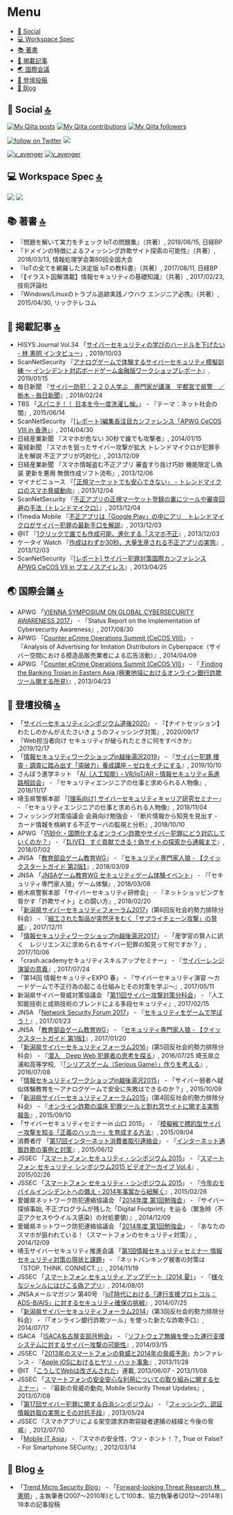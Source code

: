 <!--
**vavenger/vavenger** is a ✨ _special_ ✨ repository because its `README.md` (this file) appears on your GitHub profile.

Here are some ideas to get you started:

- 🔭 I’m currently working on ...
- 🌱 I’m currently learning ...
- 👯 I’m looking to collaborate on ...
- 🤔 I’m looking for help with ...
- 💬 Ask me about ...
- 📫 How to reach me: ...
- 😄 Pronouns: ...
- ⚡ Fun fact: ...
-->

# Menu
- [👨 Social](#-social-)
- [💻 Workspace Spec](#-workspace-spec-)
- [📚 著書](#-著書-)
- [📰 掲載記事](#-掲載記事-)
- [🌏 国際会議](#-国際会議-)
- [🎤 登壇投稿](#-登壇投稿-)
- [📝 Blog](#-blog-)

## 👨 Social [🔝](#Menu)
<!-- Qiitaコントリビューション数をGitHubのプロフィールに貼ってドヤれるサービスを作った, https://qiita.com/mikkame/items/f2c60d9caf8a8e38ec50 -->
 [![My Qiita posts](https://qiita-badge.apiapi.app/s/v_avenger/posts.svg)](http://qiita.com/v_avenger) [![My Qiita contributions](https://qiita-badge.apiapi.app/s/v_avenger/contributions.svg)](http://qiita.com/v_avenger) [![My Qiita followers](https://qiita-badge.apiapi.app/s/v_avenger/followers.svg)](http://qiita.com/v_avenger)
 
<a href="https://twitter.com/intent/follow?screen_name=v_avenger"><img src="https://img.shields.io/twitter/follow/v_avenger?style=social&logo=twitter" alt="follow on Twitter"></a>
<a href="https://www.linkedin.com/in/noriakihayashi/"><img src="https://img.shields.io/badge/linkedin-%230077B5.svg?&style=for-the-badge&logo=linkedin&logoColor=white" /></a>

[![v_avenger](https://www.hackthebox.eu/badge/image/174656)](https://app.hackthebox.eu/profile/174656)
[![v_avenger](https://tryhackme-badges.s3.amazonaws.com/vavenger.png)](https://tryhackme.com/p/vavenger)

## 💻 Workspace Spec [🔝](#Menu)
<!-- alexandresanlim/Badges4-README.md-Profile -->
<img src="https://img.shields.io/badge/apple-MacBook%20Pro%202019%2015,2-%23999999.svg?&style=for-the-badge&logo=apple&logoColor=white">
<a href="https://www.acer.com/ac/ja/JP/content/support-product/3474"><img src="https://img.shields.io/badge/windows-Acer%20Aspire5750G-%230078D6.svg?&style=for-the-badge&logo=windows&logoColor=white"></a>

## 📚 著書 [🔝](#Menu)
- 『問題を解いて実力をチェック IoTの問題集』（共著）, 2018/06/15, 日経BP
- 『ドメインの特徴によるフィッシング詐欺サイト探索の可能性』（共著）, 2018/03/13, 情報処理学会第80回全国大会
- 『IoTの全てを網羅した決定版 IoTの教科書』（共著）, 2017/08/11, 日経BP
- 『【イラスト図解満載】情報セキュリティの基礎知識』（共著）, 2017/02/23, 技術評論社
- 『Windows/Linuxのトラブル追跡実践ノウハウ エンジニア必携』（共著）, 2015/04/30, リックテレコム

## 📰 掲載記事 [🔝](#Menu)
- HISYS Journal Vol.34 「[サイバーセキュリティの学びのハードルを下げたい - 林 憲明 インタビュー](https://www.shield.ne.jp/ssrc/contents/doc/SSRC-HJ-201910.pdf)」, 2019/10/03
- ScanNetSecurity 『[アナログゲームで体験するサイバーセキュリティ模擬訓練 ～ インシデント対応ボードゲーム金融版ワークショップレポート](https://scan.netsecurity.ne.jp/article/2019/01/15/41831.html)』, 2019/01/15
- 毎日新聞 『[サイバー防犯：２２０人学ぶ　専門家が講演　宇都宮で県警　／栃木 - 毎日新聞](https://mainichi.jp/articles/20180224/ddl/k09/040/105000c)』, 2018/02/24
- TBS 「[スパニチ！！ 日本を今一度洗濯し候。](https://www.tbs.co.jp/program/spanichi_20150614.html)」 - 『テーマ：ネット社会の闇』, 2015/06/14
- ScanNetSecurity 『[[レポート]編集長注目カンファレンス「APWG CeCOS VIII in 香港」](https://scan.netsecurity.ne.jp/article/2014/04/30/34088.html)』, 2014/04/30
- 日経産業新聞 『スマホが危ない 30秒で誰でも攻撃者』, 2014/01/15
- 電経新聞 『スマホを狙ったサイバー攻撃が拡大 トレンドマイクロが犯罪手法を解説 不正アプリが巧妙化』, 2013/12/09
- 日経産業新聞 『スマホ情報盗む不正アプリ 審査すり抜け巧妙 機能限定し偽装 更新を悪用 無償作成ソフト流布』, 2013/12/06
- マイナビニュース 『[「正規マーケットでも安心できない」 - トレンドマイクロのスマホ脅威動向](https://news.mynavi.jp/article/20131204-trend_micro/)』, 2013/12/04
- ScanNetSecurity 『[不正アプリの正規マーケット登録の裏にツールや審査回避の手法（トレンドマイクロ）](https://scan.netsecurity.ne.jp/article/2013/12/04/33081.html)』, 2013/12/04
- ITmedia Mobile 『[不正アプリは「Google Play」の中にアリ　トレンドマイクロがサイバー犯罪の最新手口を解説](https://www.itmedia.co.jp/mobile/articles/1312/03/news127.html)』, 2013/12/03
- @IT 『[1クリックで誰でも作成可能、進化する「スマホ不正](https://www.atmarkit.co.jp/ait/articles/1312/03/news110.html)』, 2013/12/03
- ケータイ Watch 『[作成はわずか30秒、大量生産される不正アプリの実態](https://k-tai.watch.impress.co.jp/docs/news/626181.html)』, 2013/12/03 
- ScanNetSecurity 『[[レポート] サイバー犯罪対策国際カンファレンス APWG CeCOS VII in ブエノスアイレス](https://scan.netsecurity.ne.jp/article/2013/04/25/31513.html)』, 2013/04/25 

## 🌏 国際会議 [🔝](#Menu)
- APWG 「[VIENNA SYMPOSIUM ON GLOBAL CYBERSECURITY AWARENESS 2017](https://apwg.eu/vienna-symposium-cybersecurity-awareness-2017/)」 - 『Status Report on the Implementation of Cybersecurity Awareness』, 2017/08/30
- APWG 「[Counter eCrime Operations Summit (CeCOS VIII)](https://www.businesswire.com/news/home/20140122006569/en/APWG-Counter-eCrime-Operations-Summit-CeCOS-VIII)」 - 『Analysis of Advertising for Imitation Distributors in Cyberspace（サイバー空間における模造品販売業者による広告活動）』, 2014/04/09
- APWG 「[Counter eCrime Operations Summit (CeCOS VII)](https://www.antiphishing.jp/report/wg/2013cecosvii.html)」 - 『[ Finding the Banking Trojan in Eastern Asia (極東地域におけるオンライン銀行詐欺ツール関する所見)](http://www.antiphishing.jp/report/pdf/jpn_CeCOS%20VII_Finding%20the%20Banking%20Trojan%20in%20Eastern%20Asia.pdf)』, 2013/04/23

## 🎤 登壇投稿 [🔝](#Menu)
- 「[サイバーセキュリティシンポジウム道後2020](https://www.sec-dogo.jp/)」 - 『【ナイトセッション】わたしのかんがえたさいきょうのフィッシング対策』, 2020/09/17
- 『Web担当者向け セキュリティが破られたときに何をすべきか』 ,2019/12/17
- 「[情報セキュリティワークショップin越後湯沢2019](http://www.anisec.jp/yuzawa/?page_id=1048)」 - 『[サイバー犯罪 捜査・調査に踏み出す「突破力」養成講座 – ゼロをイチにする](http://www.anisec.jp/yuzawa/?page_id=618)』, 2019/10/10
- さんぽう進学ネット 「[AI（人工知能）・VR/IoT/AR・情報セキュリティ系進路相談会](https://www.sanpou-s.net/search_event/event/181117/)」 - 『セキュリティエンジニアの仕事と求められる人物像』, 2018/11/17
- 埼玉県警察本部 「[[理系向け] サイバーセキュリティキャリア研究セミナー](http://www.saitama-u.ac.jp/student_archives/2018-0905-1055-9.html)」 - 『セキュリティエンジニアの仕事と求められる人物像』, 2018/11/04
- フィッシング対策協議会 会員向け勉強会 - 『断片情報から知見を見出す - カード情報を格納する不正サーバの監視と分析』, 2018/10/10
- APWG 「[巧妙化・国際化するオンライン詐欺やサイバー犯罪にどう対応していくのか？](https://apwg-201807.peatix.com/)」 - 『[【LIVE】 すぐ貢献できる！偽サイトの探索から通報まで](https://www.slideshare.net/NoriakiHayashi/live-230725152)』, 2018/07/02
- JNSA 「[教育部会ゲーム教育WG](https://www.jnsa.org/edu/secgame/)」 - 『[セキュリティ専門家人狼 - 【クイックスタートガイド 第2版】](https://www.jnsa.org/edu/secgame/secwerewolf/data/SECWEREWOLF_quickstart_guide_v20.pdf)』, 2018/03/09
- JNSA 「[JNSAゲーム教育WG セキュリティゲーム体験イベント](https://www.jnsa.org/seminar/2018/0308/index.html)」 - 『「セキュリティ専門家人狼」ゲーム体験』, 2018/03/08
- 栃木県警察本部 「サイバーセキュリティ研修会」 - 『ネットショッピングを脅かす「詐欺サイト」との闘い方』, 2018/02/20
- 「[新潟県サイバーセキュリティフォーラム2017](http://www.cyber.niigata.jp/html/antisocial.html)」(第6回反社会的勢力排除分科会） - 『[細工された製品が突然牙をむく「サプライチェーン攻撃」の脅威](https://www.slideshare.net/NoriakiHayashi/ss-84510343)』, 2017/12/11
- 「[情報セキュリティワークショップin越後湯沢2017](http://www.anisec.jp/yuzawa/?page_id=481)」 - 「産学官の賢人に訊く　レジリエンスに求められるサイバー犯罪の知見って何ですか？」, 2017/10/06 
- 「crash.academyセキュリティスキルアップセミナー」 - 『[サイバーレンジ演習の意義](https://crash.academy/video/121/724)』, 2017/07/24
- 「第14回 情報セキュリティEXPO 春」 - 『サイバーセキュリティ演習 ～カードゲームで不正行為の起こる仕組みとその対策を学ぶ～』, 2017/05/11
- 新潟県サイバー脅威対策協議会 「[第11回サイバー攻撃対策分科会](http://www.cyber.niigata.jp/html/attack.html)」 - 『人工知能技術と成熟技術のブレンドによる多段セキュリティ』, 2017/02/15
- JNSA 「[Network Security Forum 2017](https://www.jnsa.org/seminar/nsf/2017/pro.html)」 - 『[セキュリティをゲームで学ぼう！](https://www.jnsa.org/seminar/nsf/2017/data/NSF2017_A4.pdf)』, 2017/01/23
- JNSA 「[教育部会ゲーム教育WG](https://www.jnsa.org/edu/secgame/)」 - 『[セキュリティ専門家人狼 - 【クイックスタートガイド 第1版】](https://www.jnsa.org/edu/secgame/secwerewolf/data/SECWEREWOLF_quickstart_guide_v10.pdf)』, 2017/01/20
-  「[新潟県サイバーセキュリティフォーラム2016](http://www.cyber.niigata.jp/html/antisocial.html)」(第5回反社会的勢力排除分科会） - 『[潜入　Deep Web 犯罪者の思考を探る](https://www.slideshare.net/NoriakiHayashi/deep-web-96651951)』, 2016/07/25
埼玉県立浦和高等学校, 『[「シリアスゲーム（Serious Game）」作りを考える](https://www.slideshare.net/NoriakiHayashi/serious-game-63836092)』, 2016/07/08
- 「[情報セキュリティワークショップin越後湯沢2015](http://www.anisec.jp/yuzawa/?page_id=290)」 - 「サイバー弱者へ疑似体験教育を～アナログゲームで安全に失敗はできるのか？」, 2015/10/09 
-  「[新潟県サイバーセキュリティフォーラム2015](http://www.cyber.niigata.jp/html/antisocial.html)」(第4回反社会的勢力排除分科会） - 『[オンライン詐欺の温床 犯罪ツールと割れ窓サイトに関する実態報告](http://www.cyber.niigata.jp/pdf/antisocial/forum2015_2.pdf)』, 2015/09/10
- 「サイバーセキュリティセミナーin 山口 2015」 - 『[模擬戦で標的型サイバー攻撃を知る「正義のハッカー」を育成する方法](https://www.slideshare.net/NoriakiHayashi/advanced-persistent-threat-challenge-v-34-quickstart-guide-japanese)』, 2015/09/04
- 消費者庁 「[第17回インターネット消費者取引連絡会](https://www.caa.go.jp/policies/policy/consumer_policy/policy_coordination/internet_committee/)」 - 『[インターネット通販詐欺の事例と対策](https://www.caa.go.jp/policies/policy/consumer_policy/policy_coordination/internet_committee/pdf/150612shiryo4.pdf)』, 2015/06/12
- JSSEC 「[スマートフォン セキュリティ・シンポジウム 2015](https://www.jssec.org/event/seminer20150226.html)」 - 『[スマートフォン セキュリティ シンポジウム2015 ビデオアーカイブ Vol.4](https://www.youtube.com/watch?v=ZIdVTU0cTxE)』, 2015/02/26
- JSSEC 「[スマートフォン セキュリティ・シンポジウム 2015](https://www.jssec.org/event/seminer20150226.html)」 - 『[今年のモバイルインシデントへの備え・2014年事案から紐解く](https://www.jssec.org/dl/20150226_Noriaki_Hayashi.pdf)』, 2015/02/26
- 愛媛県ネットワーク防犯連絡協議会 「[2014年度 第1回勉強会](https://www.iyo.ne.jp/ensa/oa-07/oa-07-12/oa-07-12-01/index.html)」 - 『サイバー探偵事始, 不正プログラムが残した「Digital Footprint」を辿る（緊急時（不正アクセスやウイルス感染）の対処要領）』, 2014/12/09
- 愛媛県ネットワーク防犯連絡協議会 「[2014年度 第1回勉強会](https://www.iyo.ne.jp/ensa/oa-07/oa-07-12/oa-07-12-01/index.html)」 - 『あなたのスマホが狙われている！（スマートフォンのセキュリティ対策）』, 2014/12/09
- 埼玉サイバーセキュリティ推進会議 「[第1回情報セキュリティセミナー 情報セキュリティ対策の現状と課題](http://www.saitamacci.or.jp/info/2014.11.19.pdf)」 - 『ネットバンキング被害の対策は「STOP. THINK. CONNECT.」』, 2014/11/19
- JSSEC 「[スマートフォン セキュリティ アップデート（2014 夏）](https://www.jssec.org/event/140801.html)」 - 『[様々なジャンルにはびこる偽アプリ](http://www.jssec.org/dl/20140801_TrendMicro_Noriaki_HAYASHI.pdf)』, 2014/08/01
- JNSAメールマガジン 第40号 『[IoT時代における「運行支援プロトコル：ADS-B/AIS」に対するセキュリティ確保の挑戦](https://www.jnsa.org/aboutus/jnsaml/ml-40.html)』, 2014/07/25
- 「[新潟県サイバーセキュリティフォーラム2014](http://www.cyber.niigata.jp/html/antisocial.html)」(第3回反社会的勢力排除分科会） - 『「オンライン銀行詐欺ツール」を使った新たな詐欺手口』, 2014/07/17
- ISACA 「[ISACA名古屋支部月例会](https://www.isaca-nagoya.org/)」 - 『[ソフトウェア無線を使った運行支援システムに対するサイバー攻撃の可能性](https://www.isaca-nagoya.org/?q=node/478)』, 2014/03/15
- JSSEC 「[2013年のスマートフォンの脅威と2014年の脅威予測](https://www.jssec.org/event/20131128.html)」カンファレンス - 『[Apple iOSにおけるヒヤリ・ハット事象](https://www.jssec.org/dl/20131128_2.pdf)』, 2013/11/28
- @IT 「[こうしてWebは改ざんされた](https://www.atmarkit.co.jp/ait/series/1212/)」連載, 2013/06/07 - 2013/11/08
- JSSEC 「[スマートフォンの安全安心な利用についての取り組みに関するセミナー](https://www.jssec.org/event/20130708.html)」 - 『最新の脅威の動向, Mobile Security Threat Updates』, 2013/07/08
- 「[第17回サイバー犯罪に関する白浜シンポジウム](https://www.riis.or.jp/symposium/vol.17/index.html)」 - 『[フィッシング、認証情報詐取の実態とその対抗手段](https://www.riis.or.jp/symposium/vol.17/hayashi.pdf)』, 2013/05/24
- JSSEC 『スマホアプリによる架空請求詐欺容疑者逮捕の経緯と今後の脅威』, 2012/07/10
- 「[Mobile IT Asia](https://www.jemco.jp/event-sys/time-table/conference.html#mia)」 - 『スマホの安全性、ウソ・ホント！？, True or False? - For Smartphone SECurity』, 2012/03/14

## 📝 Blog [🔝](#Menu)
- 「[Trend Micro Security Blog](https://blog.trendmicro.co.jp/)」 - 「[Forward-looking Threat Research 林　憲明](https://blog.trendmicro.co.jp/archives/author/hayashi-san/)」, 主執筆者(2007～2010年)として100本、協力執筆者(2012～2014年) 18本の記事投稿
